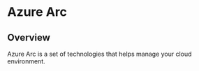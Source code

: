 # Azure Arc

## Overview

Azure Arc is a set of technologies that helps manage your cloud environment.
